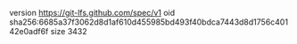 version https://git-lfs.github.com/spec/v1
oid sha256:6685a37f3062d8d1af610d455985bd493f40bdca7443d8d1756c40142e0adf6f
size 3432
